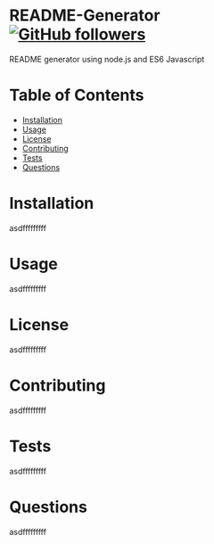# README-Generator [![GitHub followers](https://img.shields.io/github/followers/wilsoncollin7.svg?style=social&label=Follow&maxAge=2592000)](https://github.com/wilsoncollin7?tab=followers)
README generator using node.js and ES6 Javascript

  # Table of Contents

  - [Installation](#installation)
  - [Usage](#usage)
  - [License](#license)
  - [Contributing](#contributing)
  - [Tests](#tests)
  - [Questions](#questions)

  # Installation

  asdfffffffff

  # Usage

  asdfffffffff
  # License

  asdfffffffff

  # Contributing

  asdfffffffff

  # Tests

  asdfffffffff

  # Questions

  asdfffffffff
